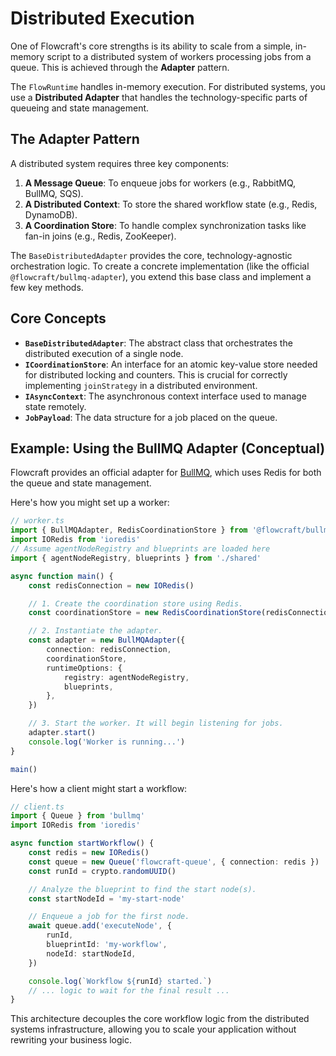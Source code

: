# Distributed Execution

One of Flowcraft's core strengths is its ability to scale from a simple, in-memory script to a distributed system of workers processing jobs from a queue. This is achieved through the **Adapter** pattern.

The `FlowRuntime` handles in-memory execution. For distributed systems, you use a **Distributed Adapter** that handles the technology-specific parts of queueing and state management.

## The Adapter Pattern

A distributed system requires three key components:
1.  **A Message Queue**: To enqueue jobs for workers (e.g., RabbitMQ, BullMQ, SQS).
2.  **A Distributed Context**: To store the shared workflow state (e.g., Redis, DynamoDB).
3.  **A Coordination Store**: To handle complex synchronization tasks like fan-in joins (e.g., Redis, ZooKeeper).

The `BaseDistributedAdapter` provides the core, technology-agnostic orchestration logic. To create a concrete implementation (like the official `@flowcraft/bullmq-adapter`), you extend this base class and implement a few key methods.

## Core Concepts

-   **`BaseDistributedAdapter`**: The abstract class that orchestrates the distributed execution of a single node.
-   **`ICoordinationStore`**: An interface for an atomic key-value store needed for distributed locking and counters. This is crucial for correctly implementing `joinStrategy` in a distributed environment.
-   **`IAsyncContext`**: The asynchronous context interface used to manage state remotely.
-   **`JobPayload`**: The data structure for a job placed on the queue.

## Example: Using the BullMQ Adapter (Conceptual)

Flowcraft provides an official adapter for [BullMQ](https://bullmq.io/), which uses Redis for both the queue and state management.

Here's how you might set up a worker:

```typescript
// worker.ts
import { BullMQAdapter, RedisCoordinationStore } from '@flowcraft/bullmq-adapter'
import IORedis from 'ioredis'
// Assume agentNodeRegistry and blueprints are loaded here
import { agentNodeRegistry, blueprints } from './shared'

async function main() {
	const redisConnection = new IORedis()

	// 1. Create the coordination store using Redis.
	const coordinationStore = new RedisCoordinationStore(redisConnection)

	// 2. Instantiate the adapter.
	const adapter = new BullMQAdapter({
		connection: redisConnection,
		coordinationStore,
		runtimeOptions: {
			registry: agentNodeRegistry,
			blueprints,
		},
	})

	// 3. Start the worker. It will begin listening for jobs.
	adapter.start()
	console.log('Worker is running...')
}

main()
```

Here's how a client might start a workflow:

```typescript
// client.ts
import { Queue } from 'bullmq'
import IORedis from 'ioredis'

async function startWorkflow() {
	const redis = new IORedis()
	const queue = new Queue('flowcraft-queue', { connection: redis })
	const runId = crypto.randomUUID()

	// Analyze the blueprint to find the start node(s).
	const startNodeId = 'my-start-node'

	// Enqueue a job for the first node.
	await queue.add('executeNode', {
		runId,
		blueprintId: 'my-workflow',
		nodeId: startNodeId,
	})

	console.log(`Workflow ${runId} started.`)
	// ... logic to wait for the final result ...
}
```
This architecture decouples the core workflow logic from the distributed systems infrastructure, allowing you to scale your application without rewriting your business logic.
